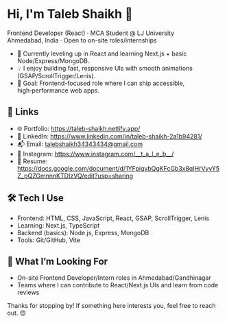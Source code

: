 # Hi, I'm Taleb Shaikh 👋

Frontend Developer (React) · MCA Student @ LJ University  
Ahmedabad, India · Open to on-site roles/internships

- 🌱 Currently leveling up in React and learning Next.js + basic Node/Express/MongoDB.
- 💡 I enjoy building fast, responsive UIs with smooth animations (GSAP/ScrollTrigger/Lenis).
- 🎯 Goal: Frontend-focused role where I can ship accessible, high‑performance web apps.

## 🔗 Links
- 🌐 Portfolio: https://taleb-shaikh.netlify.app/
- 💼 LinkedIn: https://www.linkedin.com/in/taleb-shaikh-2a1b94281/
- 📬 Email: [talebshaikh34343434@gmail.com](mailto:talebshaikh34343434@gmail.com)
- 📸 Instagram: https://www.instagram.com/__t_a_l_e_b__/
- 📜 Resume: https://docs.google.com/document/d/1YFpigvbQgKFcGb3x8qIHrVyyY5Z_pQZGmnnnKTDIzVQ/edit?usp=sharing

## 🛠️ Tech I Use
- Frontend: HTML, CSS, JavaScript, React, GSAP, ScrollTrigger, Lenis
- Learning: Next.js, TypeScript
- Backend (basics): Node.js, Express, MongoDB
- Tools: Git/GitHub, Vite

<!-- If you prefer skill icons, uncomment this line:
[![Skills](https://skillicons.dev/icons?i=js,react,nextjs,ts,html,css,tailwind,nodejs,express,mongodb,git,figma)](https://skillicons.dev)
-->

## 🤝 What I’m Looking For
- On-site Frontend Developer/Intern roles in Ahmedabad/Gandhinagar
- Teams where I can contribute to React/Next.js UIs and learn from code reviews

Thanks for stopping by! If something here interests you, feel free to reach out. 😊
